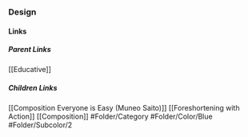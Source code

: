 ### Design
#### Links
##### Parent Links
[[Educative]]
##### Children Links
[[Composition Everyone is Easy (Muneo Saito)]]
[[Foreshortening with Action]]
[[Composition]]
#Folder/Category
#Folder/Color/Blue
#Folder/Subcolor/2
